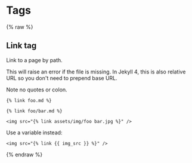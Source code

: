 # Tags

{% raw %}


## Link tag

Link to a page by path.

This will raise an error if the file is missing. In Jekyll 4, this is also relative URL so you don't need to prepend base URL.

Note no quotes or colon.

```liquid
{% link foo.md %}

{% link foo/bar.md %}
```

```liquid
<img src="{% link assets/img/foo bar.jpg %}" />
```

Use a variable instead:

```liquid
<img src="{% link {{ img_src }} %}" />
```

{% endraw %}
